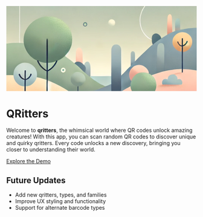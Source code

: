 ![QRitterverse](./qritterverse.png)

# QRitters

Welcome to **qritters**, the whimsical world where QR codes unlock amazing creatures! With this app, you can scan random QR codes to discover unique and quirky qritters. Every code unlocks a new discovery, bringing you closer to understanding their world.

[Explore the Demo](https://www.qritters.app)

## Future Updates

- Add new qritters, types, and families
- Improve UX styling and functionality
- Support for alternate barcode types

